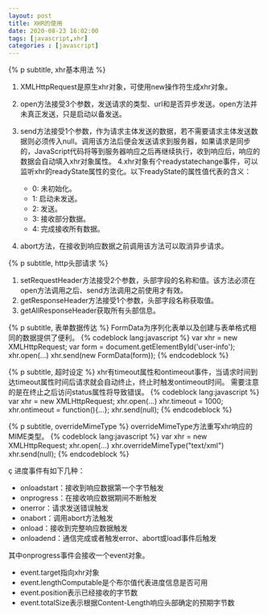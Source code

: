 ```yaml
---
layout: post
title: XHR的使用
date: 2020-08-23 16:02:00
tags: [javascript,xhr]
categories : [javascript]
---
```

{% p subtitle, xhr基本用法 %}

1. XMLHttpRequest是原生xhr对象，可使用new操作符生成xhr对象。
2. open方法接受3个参数，发送请求的类型、url和是否异步发送。open方法并未真正发送，只是启动以备发送。
3. send方法接受1个参数，作为请求主体发送的数据，若不需要请求主体发送数据则必须传入null。调用该方法后便会发送请求到服务器，如果请求是同步的，JavaScript代码将等到服务器响应之后再继续执行，收到响应后，响应的数据会自动填入xhr对象属性。
4.xhr对象有个readystatechange事件，可以监听xhr的readyState属性的变化。以下readyState的属性值代表的含义：

    * 0: 未初始化。
    * 1: 启动未发送。
    * 2: 发送。
    * 3: 接收部分数据。
    * 4: 完成接收所有数据。

5. abort方法，在接收到响应数据之前调用该方法可以取消异步请求。

{% p subtitle, http头部请求 %}

1. setRequestHeader方法接受2个参数，头部字段的名称和值。该方法必须在open方法调用之后、send方法调用之前使用才有效。
2. getResponseHeader方法接受1个参数，头部字段名称获取值。
3. getAllResponseHeader获取所有头部信息。

{% p subtitle, 表单数据传达 %}
FormData为序列化表单以及创建与表单格式相同的数据提供了便利。
{% codeblock lang:javascript %}
var xhr = new XMLHttpRequest;
var form = document.getElementById('user-info');
xhr.open(...)
xhr.send(new FormData(form));
{% endcodeblock %}

{% p subtitle, 超时设定 %}
xhr有timeout属性和ontimeout事件，当请求时间到达timeout属性时间后请求就会自动终止，终止时触发ontimeout时间。
需要注意的是在终止之后访问status属性将导致错误。
{% codeblock lang:javascript %}
var xhr = new XMLHttpRequest;
xhr.open(...)
xhr.timeout = 1000;
xhr.ontimeout = function(){...};
xhr.send(null);
{% endcodeblock %}

{% p subtitle, overrideMimeType %}
overrideMimeType方法重写xhr响应的MIME类型。
{% codeblock lang:javascript %}
var xhr = new XMLHttpRequest;
xhr.open(...)
xhr.overrideMimeType("text/xml")
xhr.send(null);
{% endcodeblock %}

ç
进度事件有如下几种：

* onloadstart：接收到响应数据第一个字节触发
* onprogress：在接收响应数据期间不断触发
* onerror：请求发送错误触发
* onabort：调用abort方法触发
* onload：接收到完整响应数据触发
* onloadend：通信完成或者触发error、abort或load事件后触发

其中onprogress事件会接收一个event对象。

* event.target指向xhr对象
* event.lengthComputable是个布尔值代表进度信息是否可用
* event.position表示已经接收的字节数
* event.totalSize表示根据Content-Length响应头部确定的预期字节数 

